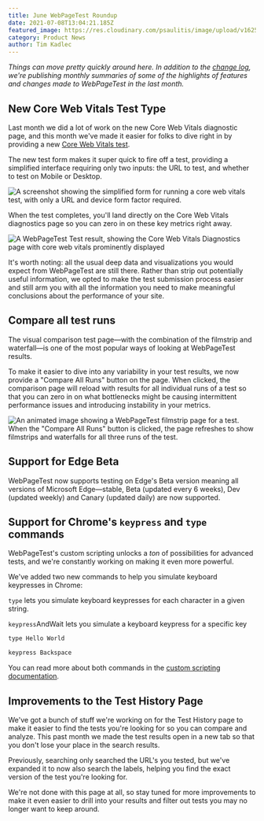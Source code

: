 ```yaml
---
title: June WebPageTest Roundup
date: 2021-07-08T13:04:21.185Z
featured_image: https://res.cloudinary.com/psaulitis/image/upload/v1625759781/Roundup-June_aedjfb.png
category: Product News
author: Tim Kadlec
---
```

*Things can move pretty quickly around here. In addition to the [change log](https://docs.webpagetest.org/change-log/), we're publishing monthly summaries of some of the highlights of features and changes made to WebPageTest in the last month.*

## New Core Web Vitals Test Type

Last month we did a lot of work on the new Core Web Vitals diagnostic page, and this month we've made it easier for folks to dive right in by providing a new [Core Web Vitals test](https://www.webpagetest.org/webvitals).

The new test form makes it super quick to fire off a test, providing a simplified interface requiring only two inputs: the URL to test, and whether to test on Mobile or Desktop.

![A screenshot showing the simplified form for running a core web vitals test, with only a URL and device form factor required.](https://res.cloudinary.com/psaulitis/image/upload/f_auto,q_auto/v1625749729/core-web-vitals-test_mvevpr.png)

When the test completes, you'll land directly on the Core Web Vitals diagnostics page so you can zero in on these key metrics right away.

![A WebPageTest Test result, showing the Core Web Vitals Diagnostics page with core web vitals prominently displayed](https://res.cloudinary.com/psaulitis/image/upload/f_auto,q_auto/v1625749729/core-web-vitals-page_qnpipt.png)

It's worth noting: all the usual deep data and visualizations you would expect from WebPageTest are still there. Rather than strip out potentially useful information, we opted to make the test submission process easier and still arm you with all the information you need to make meaningful conclusions about the performance of your site.

## Compare all test runs

The visual comparison test page—with the combination of the filmstrip and waterfall—is one of the most popular ways of looking at WebPageTest results.

To make it easier to dive into any variability in your test results, we now provide a "Compare All Runs" button on the page. When clicked, the comparison page will reload with results for all individual runs of a test so that you can zero in on what bottlenecks might be causing intermittent performance issues and introducing instability in your metrics.

![An animated image showing a WebPageTest filmstrip page for a test. When the "Compare All Runs" button is clicked, the page refreshes to show filmstrips and waterfalls for all three runs of the test.](https://res.cloudinary.com/psaulitis/image/upload/f_auto,q_auto/v1625749731/compare-all-tests_clw0h6.gif)

## Support for Edge Beta

WebPageTest now supports testing on Edge's Beta version meaning all versions of Microsoft Edge—stable, Beta (updated every 6 weeks), Dev (updated weekly) and Canary (updated daily) are now supported.

## Support for Chrome's `keypress` and `type` commands

WebPageTest's custom scripting unlocks a *ton* of possibilities for advanced tests, and we're constantly working on making it even more powerful.

We've added two new commands to help you simulate keyboard keypresses in Chrome:

`type` lets you simulate keyboard keypresses for each character in a given string.

`keypress`AndWait lets you simulate a keyboard keypress for a specific key

```jsx
type Hello World

keypress Backspace
```

You can read more about both commands in the [custom scripting documentation](https://docs.webpagetest.org/scripting/).

## Improvements to the Test History Page

We've got a bunch of stuff we're working on for the Test History page to make it easier to find the tests you're looking for so you can compare and analyze. This past month we made the test results open in a new tab so that you don't lose your place in the search results.

Previously, searching only searched the URL's you tested, but we've expanded it to now also search the labels, helping you find the exact version of the test you're looking for.

We're not done with this page at all, so stay tuned for more improvements to make it even easier to drill into your results and filter out tests you may no longer want to keep around.